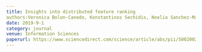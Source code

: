 ```yaml
---
title: Insights into distributed feature ranking
authors:Veronica Bolon-Canedo, Konstantinos Sechidis, Noelia Sanchez-Marono, Amparo Alonso-Betanzos, Gavin Brown
date: 2019-9-1
category: journal 
venue: Information Sciences
paperurl: https://www.sciencedirect.com/science/article/abs/pii/S0020025518307588
---
```

